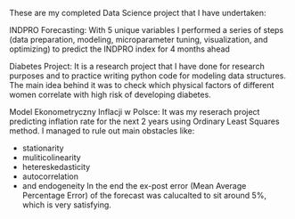 These are my completed Data Science project that I have undertaken:



INDPRO Forecasting:
  With 5 unique variables I performed a series of steps (data preparation, modeling, microparameter tuning, visualization, and optimizing) to predict the INDPRO index for 4 months ahead



Diabetes Project:
  It is a research project that I have done for research purposes and to practice writing python code for modeling data structures.
  The main idea behind it was to check which physical factors of different women correlate with high risk of developing diabetes.

Model Ekonometryczny Inflacji w Polsce:
  It was my reserach project predicting inflation rate for the next 2 years using Ordinary Least Squares method. I managed to rule out main obstacles like:
  - stationarity
  - muliticolinearity
  - hetereskedasticity
  - autocorrelation
  - and endogeneity
  In the end the ex-post error (Mean Average Percentage Error) of the forecast was calucalted to sit around 5%, which is very satisfying.
